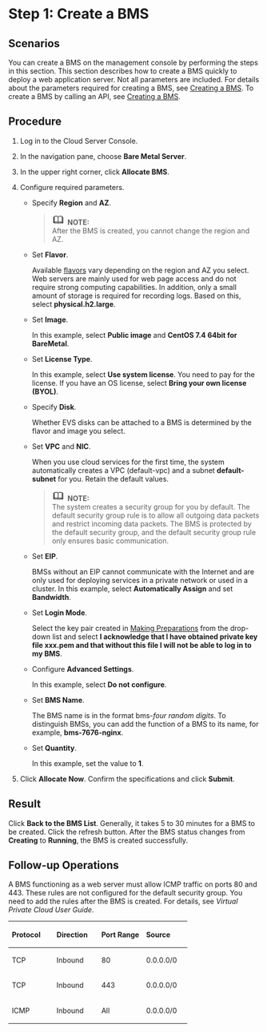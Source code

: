 # Step 1: Create a BMS<a name="EN-US_TOPIC_0140737434"></a>

## Scenarios<a name="section847213219013"></a>

You can create a BMS on the management console by performing the steps in this section. This section describes how to create a BMS quickly to deploy a web application server. Not all parameters are included. For details about the parameters required for creating a BMS, see  [Creating a BMS](creating-a-bms.md). To create a BMS by calling an API, see  [Creating a BMS](https://docs.otc.t-systems.com/en-us/api/bms/en-us_topic_0053158682.html).

## Procedure<a name="section48261028182215"></a>

1.  Log in to the Cloud Server Console.
2.  In the navigation pane, choose  **Bare Metal Server**.
3.  In the upper right corner, click  **Allocate BMS**.
4.  Configure required parameters.
    -   Specify  **Region**  and  **AZ**. 

        >![](public_sys-resources/icon-note.gif) **NOTE:**   
        >After the BMS is created, you cannot change the region and AZ.  

    -   Set  **Flavor**.

        Available  [flavors](instance-family.md)  vary depending on the region and AZ you select. Web servers are mainly used for web page access and do not require strong computing capabilities. In addition, only a small amount of storage is required for recording logs. Based on this, select  **physical.h2.large**.

    -   Set  **Image**.

        In this example, select  **Public image**  and  **CentOS 7.4 64bit for BareMetal**.

    -   Set  **License Type**.

        In this example, select  **Use system license**. You need to pay for the license. If you have an OS license, select  **Bring your own license \(BYOL\)**.

    -   Specify  **Disk**.

        Whether EVS disks can be attached to a BMS is determined by the flavor and image you select. 

    -   Set  **VPC**  and  **NIC**.

        When you use cloud services for the first time, the system automatically creates a VPC \(default-vpc\) and a subnet  **default-subnet**  for you. Retain the default values.

        >![](public_sys-resources/icon-note.gif) **NOTE:**   
        >The system creates a security group for you by default. The default security group rule is to allow all outgoing data packets and restrict incoming data packets. The BMS is protected by the default security group, and the default security group rule only ensures basic communication.  

    -   Set  **EIP**.

        BMSs without an EIP cannot communicate with the Internet and are only used for deploying services in a private network or used in a cluster. In this example, select  **Automatically Assign**  and set  **Bandwidth**.

    -   Set  **Login Mode**.

        Select the key pair created in  [Making Preparations](making-preparations.md)  from the drop-down list and select  **I acknowledge that I have obtained private key file xxx.pem and that without this file I will not be able to log in to my BMS**.

    -   Configure  **Advanced Settings**.

        In this example, select  **Do not configure**.

    -   Set  **BMS Name**.

        The BMS name is in the format bms-_four random digits_. To distinguish BMSs, you can add the function of a BMS to its name, for example,  **bms-7676-nginx**.

    -   Set  **Quantity**.

        In this example, set the value to  **1**.

5.  Click  **Allocate Now**. Confirm the specifications and click  **Submit**.

## Result<a name="section1423814816371"></a>

Click  **Back to the BMS List**. Generally, it takes 5 to 30 minutes for a BMS to be created. Click the refresh button. After the BMS status changes from  **Creating**  to  **Running**, the BMS is created successfully.

## Follow-up Operations<a name="section11418184575513"></a>

A BMS functioning as a web server must allow ICMP traffic on ports 80 and 443. These rules are not configured for the default security group. You need to add the rules after the BMS is created. For details, see  _Virtual Private Cloud User Guide_.

<a name="table16931175453217"></a>
<table><thead align="left"><tr id="row199311654123217"><th class="cellrowborder" valign="top" width="25%" id="mcps1.1.5.1.1"><p id="p593175443218"><a name="p593175443218"></a><a name="p593175443218"></a>Protocol</p>
</th>
<th class="cellrowborder" valign="top" width="25%" id="mcps1.1.5.1.2"><p id="p3931175418326"><a name="p3931175418326"></a><a name="p3931175418326"></a>Direction</p>
</th>
<th class="cellrowborder" valign="top" width="25%" id="mcps1.1.5.1.3"><p id="p15931185417321"><a name="p15931185417321"></a><a name="p15931185417321"></a>Port Range</p>
</th>
<th class="cellrowborder" valign="top" width="25%" id="mcps1.1.5.1.4"><p id="p17931654113219"><a name="p17931654113219"></a><a name="p17931654113219"></a>Source</p>
</th>
</tr>
</thead>
<tbody><tr id="row8607627970"><td class="cellrowborder" valign="top" width="25%" headers="mcps1.1.5.1.1 "><p id="p1260717271716"><a name="p1260717271716"></a><a name="p1260717271716"></a>TCP</p>
</td>
<td class="cellrowborder" valign="top" width="25%" headers="mcps1.1.5.1.2 "><p id="p12607527279"><a name="p12607527279"></a><a name="p12607527279"></a>Inbound</p>
</td>
<td class="cellrowborder" valign="top" width="25%" headers="mcps1.1.5.1.3 "><p id="p18607112717719"><a name="p18607112717719"></a><a name="p18607112717719"></a>80</p>
</td>
<td class="cellrowborder" valign="top" width="25%" headers="mcps1.1.5.1.4 "><p id="p0607122711712"><a name="p0607122711712"></a><a name="p0607122711712"></a>0.0.0.0/0</p>
</td>
</tr>
<tr id="row5607142710713"><td class="cellrowborder" valign="top" width="25%" headers="mcps1.1.5.1.1 "><p id="p660716277718"><a name="p660716277718"></a><a name="p660716277718"></a>TCP</p>
</td>
<td class="cellrowborder" valign="top" width="25%" headers="mcps1.1.5.1.2 "><p id="p36072270718"><a name="p36072270718"></a><a name="p36072270718"></a>Inbound</p>
</td>
<td class="cellrowborder" valign="top" width="25%" headers="mcps1.1.5.1.3 "><p id="p960713271377"><a name="p960713271377"></a><a name="p960713271377"></a>443</p>
</td>
<td class="cellrowborder" valign="top" width="25%" headers="mcps1.1.5.1.4 "><p id="p186088271970"><a name="p186088271970"></a><a name="p186088271970"></a>0.0.0.0/0</p>
</td>
</tr>
<tr id="row3931354103218"><td class="cellrowborder" valign="top" width="25%" headers="mcps1.1.5.1.1 "><p id="p10931205413321"><a name="p10931205413321"></a><a name="p10931205413321"></a>ICMP</p>
</td>
<td class="cellrowborder" valign="top" width="25%" headers="mcps1.1.5.1.2 "><p id="p15931175403219"><a name="p15931175403219"></a><a name="p15931175403219"></a>Inbound</p>
</td>
<td class="cellrowborder" valign="top" width="25%" headers="mcps1.1.5.1.3 "><p id="p093195483219"><a name="p093195483219"></a><a name="p093195483219"></a>All</p>
</td>
<td class="cellrowborder" valign="top" width="25%" headers="mcps1.1.5.1.4 "><p id="p15931175493216"><a name="p15931175493216"></a><a name="p15931175493216"></a>0.0.0.0/0</p>
</td>
</tr>
</tbody>
</table>

